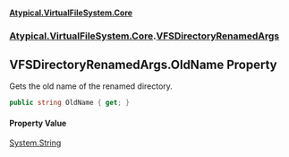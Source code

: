#### [Atypical.VirtualFileSystem.Core](VirtualFileSystem.md 'VirtualFileSystem')
### [Atypical.VirtualFileSystem.Core](VirtualFileSystem.md#Atypical.VirtualFileSystem.Core 'Atypical.VirtualFileSystem.Core').[VFSDirectoryRenamedArgs](VFSDirectoryRenamedArgs.md 'Atypical.VirtualFileSystem.Core.VFSDirectoryRenamedArgs')

## VFSDirectoryRenamedArgs.OldName Property

Gets the old name of the renamed directory.

```csharp
public string OldName { get; }
```

#### Property Value
[System.String](https://docs.microsoft.com/en-us/dotnet/api/System.String 'System.String')